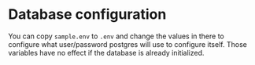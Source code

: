 # Database configuration
You can copy `sample.env` to `.env` and change the values in there to configure
what user/password postgres will use to configure itself. Those variables have
no effect if the database is already initialized.
